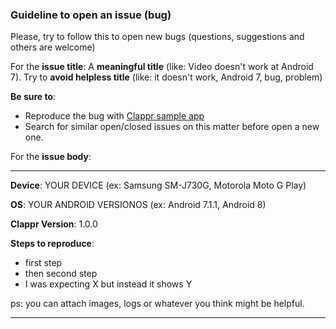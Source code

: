 ### Guideline to open an issue (bug)

Please, try to follow this to open new bugs (questions, suggestions and others are welcome)

For the **issue title**: A **meaningful title** (like: Video doesn't work at Android 7). Try to **avoid helpless title** (like: it doesn't work, Android 7, bug, problem)

**Be sure to**:

* Reproduce the bug with [Clappr sample app](app/)
* Search for similar open/closed issues on this matter before open a new one.

For the **issue body**:
<hr>

**Device**: YOUR DEVICE (ex: Samsung SM-J730G, Motorola Moto G Play)

**OS**: YOUR ANDROID VERSIONOS (ex: Android 7.1.1, Android 8)

**Clappr Version**: 1.0.0

**Steps to reproduce**:

* first step
* then second step
* I was expecting X but instead it shows Y

ps: you can attach images, logs or whatever you think might be helpful.
<hr>

